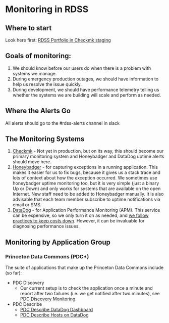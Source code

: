 # Monitoring in RDSS

## Where to start
Look here first: [RDSS Portfolio in Checkmk staging](https://pulcheck-staging.princeton.edu/pulmonitor/check_mk/index.py?start_url=%2Fpulmonitor%2Fcheck_mk%2Fview.py%3Fcsrf_token%3Dc514dbfd-7f65-4daa-b4b8-af43ab624a5b%26filled_in%3Dfilter%26_active%3Dwato_folder%253Bhostregex%253Bsiteopt%26wato_folder%3Dlinux%252Frdss%26view_name%3Dallhosts%26_show_filter_form%3D0)

## Goals of monitoring:
1. We should know before our users do when there is a problem with systems we manage.
2. During emergency production outages, we should have information to help us resolve the issue quickly.
3. During development, we should have performance telemetry telling us whether the systems we are building will scale and perform as needed.

## Where the Alerts Go
All alerts should go to the #rdss-alerts channel in slack 

## The Monitoring Systems
1. [Checkmk](https://pulcheck-staging.princeton.edu/pulmonitor/) - Not yet in production, but on its way, this should become our primary monitoring system and Honeybadger and DataDog uptime alerts should move here.  
2. [Honeybadger](https://app.honeybadger.io) - for capturing exceptions in a running application. This makes it easier for us to fix bugs, because it gives us a stack trace and lots of context about how the exception occurred. We sometimes use honeybadger uptime monitoring too, but it is very simple (just a binary Up or Down) and only works for systems that are available on the open Internet. New staff need to be added to Honeybadger manually. It is also advisable that each team member subscribe to uptime notifications via email or SMS.
3. [DataDog](https://app.datadoghq.com) - for Application Performance Monitoring (APM). This service can be expensive, so we only turn it on as needed, and [we follow practices to keep costs down](https://github.com/pulibrary/pul-it-handbook/blob/main/services/datadog.md#tips-for-controlling-costs). However, it can be invaluable for diagnosing performance issues.

## Monitoring by Application Group
### Princeton Data Commons (PDC*)
The suite of applications that make up the Princeton Data Commons include (so far):
* PDC Discovery
  * Our current setup is to check the application once a minute and report after two failures (i.e. we get notified after two minutes), see [PDC Discovery Monitoring](https://github.com/pulibrary/pdc_discovery#monitoring).
* PDC Describe
  * [PDC Describe DataDog Dashboard](https://app.datadoghq.com/dashboard/ys9-2u3-i84/rdss-monitoring?from_ts=1684345124388&to_ts=1684348724388&live=true)
  * [PDC Describe Hosts on DataDog](https://app.datadoghq.com/infrastructure?tags=application%3Apdc-describe)
